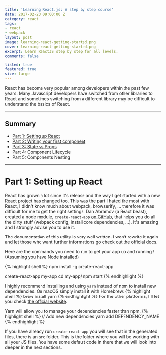```yaml
---
title: 'Learning React.js: A step by step course'
date: 2017-02-23 09:00:00 Z
category: react
tags:
- react
- webpack
layout: post
image: learning-react-getting-started.png
cover: learning-react-getting-started.png
excerpt: Learn ReactJS step by step for all levels.
comments: false

listed: true
featured: true
size: large
---
```


React has become very popular among developers within the past few years. Many Javascript developers have switched from other libraries to React and sometimes switching from a different library may be difficult to understand the basics of React.

___

## Summary
* [Part 1: Setting up React]({{site.baseurl}}/learning-reactjs/#part-1-setting-up-react)
* [Part 2: Writing your first component]({{site.baseurl}}/learning-reactjs-part-2/)
* [Part 3: State vs Props]({{site.baseurl}}/learning-reactjs-part-3/)
* Part 4: Component Lifecycle
* Part 5: Components Nesting

___

# Part 1: Setting up React

React has grown a lot since it's release and the way I get started with a new React project has changed too. This was the part I hated the most with React, I didn't know much about webpack, browserify, ... therefore it was difficult for me to get the right settings.
Dan Abramov (a React beast), created a node module, `create-react-app` [on GitHub](https://github.com/facebookincubator/create-react-app#getting-started), that helps you do all the dirty stuff (webpack config, install core dependencies, ...). It's amazing and I strongly advise you to use it.

The documentation of this utility is very well written. I won't rewrite it again and let those who want further informations go check out the official docs.

Here are the commands you need to run to get your app up and running ! (Assuming you have Node installed)

{% highlight shell %}
npm install -g create-react-app

create-react-app my-app
cd my-app/
npm start
{% endhighlight %}

I highly recommend installing and using `yarn` instead of npm to install new dependencies.
On macOS simply install it with Homebrew:
{% highlight shell %}
brew install yarn
{% endhighlight %}
For the other platforms, I'll let you check [the official website](https://yarnpkg.com/en/docs/install#windows-tab).

Yarn will allow you to manage your dependencies faster than npm.
{% highlight shell %}
// Add new dependencies
yarn add DEPENDENCY_NAME
{% endhighlight %}

If you have already run `create-react-app` you will see that in the generated files, there is an `src` folder. This is the folder where you will be working with all your JS files. You have some default code in there that we will look into deeper in the next sections.

